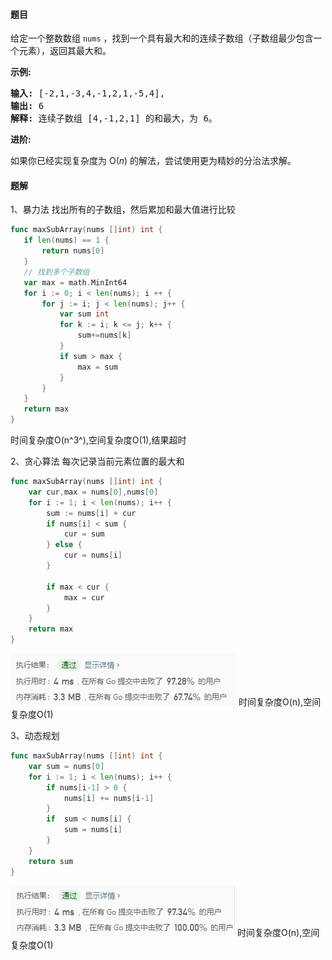 #### 题目
<p>给定一个整数数组 <code>nums</code>&nbsp;，找到一个具有最大和的连续子数组（子数组最少包含一个元素），返回其最大和。</p>

<p><strong>示例:</strong></p>

<pre><strong>输入:</strong> [-2,1,-3,4,-1,2,1,-5,4],
<strong>输出:</strong> 6
<strong>解释:</strong>&nbsp;连续子数组&nbsp;[4,-1,2,1] 的和最大，为&nbsp;6。
</pre>

<p><strong>进阶:</strong></p>

<p>如果你已经实现复杂度为 O(<em>n</em>) 的解法，尝试使用更为精妙的分治法求解。</p>


 #### 题解
 1、暴力法
 找出所有的子数组，然后累加和最大值进行比较
 ```go
func maxSubArray(nums []int) int {
	if len(nums) == 1 {
		return nums[0]
	}
	// 找到多个子数组
	var max = math.MinInt64
	for i := 0; i < len(nums); i ++ {
		for j := i; j < len(nums); j++ {
			var sum int
			for k := i; k <= j; k++ {
				sum+=nums[k]
			}
			if sum > max {
				max = sum
			}
		}
	}
	return max
}
```
时间复杂度O(n^3^),空间复杂度O(1),结果超时

2、贪心算法
每次记录当前元素位置的最大和
```go
func maxSubArray(nums []int) int {
	var cur,max = nums[0],nums[0]
	for i := 1; i < len(nums); i++ {
		sum := nums[i] + cur
		if nums[i] < sum {
			cur = sum
		} else {
			cur = nums[i]
		}

		if max < cur {
			max = cur
		}
	}
	return max
}
```
![](https://raw.githubusercontent.com/betterfor/cloudImage/master/images/2020-04-07/005302.png)
时间复杂度O(n),空间复杂度O(1)

3、动态规划
```go
func maxSubArray(nums []int) int {
	var sum = nums[0]
	for i := 1; i < len(nums); i++ {
		if nums[i-1] > 0 {
			nums[i] += nums[i-1]
		}
		if  sum < nums[i] {
			sum = nums[i]
		}
	}
	return sum
}
```
![](https://raw.githubusercontent.com/betterfor/cloudImage/master/images/2020-04-07/005303.png)
时间复杂度O(n),空间复杂度O(1)